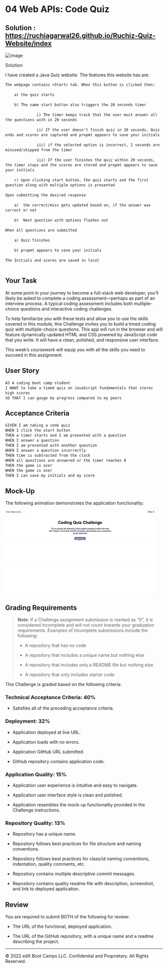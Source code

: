 # 04 Web APIs: Code Quiz

## Solution : https://ruchiagarwal26.github.io/Ruchiz-Quiz-Website/index

![image](https://user-images.githubusercontent.com/115508901/214323061-db4f0f11-93be-4680-a18f-61de9ad63a85.png)



Solution:

I have created a Java Quiz website. The features this website has are:

```
The webpage contains <Start> tab. When this button is clicked then:

    a) the quiz starts
    
    b) The same start button also triggers the 20 seconds timer
    
              i) The timer keeps track that the user must answer all the questions with in 20 seconds     
              
              ii) If the user doesn't finish quiz in 20 seconds, Quiz ends and scores are captured and propmt appears to save your initials
              
              iii) if the selected option is incorrect, 2 seconds are minused/skipped from the timer
              
              iii) If the user finishes the quiz within 20 seconds, the timer stops and the scores are stored and propmt appears to save your initials

    c) Upon clicking start button, the quiz starts and the first question along with multiple options is presented

Upon submitting the desired response

    a)  the correct/miss gets updated based on, if the answer was correct or not
    
    b)  Next question with options flashes out

When all questions are submitted

    a) Quiz finishes
    
    b) propmt appears to save your initials
    
The Initials and scores are saved in local    


```

## Your Task

At some point in your journey to become a full-stack web developer, you’ll likely be asked to complete a coding assessment&mdash;perhaps as part of an interview process. A typical coding assessment includes both multiple-choice questions and interactive coding challenges. 

To help familiarize you with these tests and allow you to use the skills covered in this module, this Challenge invites you to build a timed coding quiz with multiple-choice questions. This app will run in the browser and will feature dynamically updated HTML and CSS powered by JavaScript code that you write. It will have a clean, polished, and responsive user interface. 

This week’s coursework will equip you with all the skills you need to succeed in this assignment.

## User Story

```
AS A coding boot camp student
I WANT to take a timed quiz on JavaScript fundamentals that stores high scores
SO THAT I can gauge my progress compared to my peers
```

## Acceptance Criteria

```
GIVEN I am taking a code quiz
WHEN I click the start button
THEN a timer starts and I am presented with a question
WHEN I answer a question
THEN I am presented with another question
WHEN I answer a question incorrectly
THEN time is subtracted from the clock
WHEN all questions are answered or the timer reaches 0
THEN the game is over
WHEN the game is over
THEN I can save my initials and my score
```

## Mock-Up

The following animation demonstrates the application functionality:

![A user clicks through an interactive coding quiz, then enters initials to save the high score before resetting and starting over.](./Assets/04-web-apis-homework-demo.gif)

## Grading Requirements

> **Note**: If a Challenge assignment submission is marked as “0”, it is considered incomplete and will not count towards your graduation requirements. Examples of incomplete submissions include the following:
>
> * A repository that has no code
>
> * A repository that includes a unique name but nothing else
>
> * A repository that includes only a README file but nothing else
>
> * A repository that only includes starter code

This Challenge is graded based on the following criteria: 

### Technical Acceptance Criteria: 40%

* Satisfies all of the preceding acceptance criteria.

### Deployment: 32%

* Application deployed at live URL.

* Application loads with no errors.

* Application GitHub URL submitted.

* GitHub repository contains application code.

### Application Quality: 15%

* Application user experience is intuitive and easy to navigate.

* Application user interface style is clean and polished.

* Application resembles the mock-up functionality provided in the Challenge instructions.

### Repository Quality: 13%

* Repository has a unique name.

* Repository follows best practices for file structure and naming conventions.

* Repository follows best practices for class/id naming conventions, indentation, quality comments, etc.

* Repository contains multiple descriptive commit messages.

* Repository contains quality readme file with description, screenshot, and link to deployed application.

## Review

You are required to submit BOTH of the following for review:

* The URL of the functional, deployed application.

* The URL of the GitHub repository, with a unique name and a readme describing the project.

---

© 2022 edX Boot Camps LLC. Confidential and Proprietary. All Rights Reserved.
